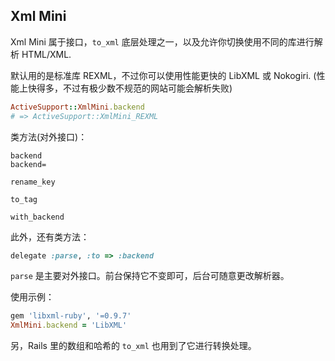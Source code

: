 ## Xml Mini

Xml Mini 属于接口，`to_xml` 底层处理之一，以及允许你切换使用不同的库进行解析 HTML/XML.

默认用的是标准库 REXML，不过你可以使用性能更快的 LibXML 或 Nokogiri. (性能上快得多，不过有极少数不规范的网站可能会解析失败)

```ruby
ActiveSupport::XmlMini.backend
# => ActiveSupport::XmlMini_REXML
```

类方法(对外接口)：

```
backend
backend=

rename_key

to_tag

with_backend
```

此外，还有类方法：

```ruby
delegate :parse, :to => :backend
```

`parse` 是主要对外接口。前台保持它不变即可，后台可随意更改解析器。

使用示例：

```ruby
gem 'libxml-ruby', '=0.9.7'
XmlMini.backend = 'LibXML'
```

另，Rails 里的数组和哈希的 `to_xml` 也用到了它进行转换处理。

